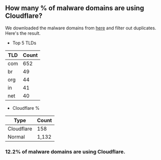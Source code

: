 ## How many % of malware domains are using Cloudflare?


We downloaded the malware domains from [here](https://urlhaus.abuse.ch) and filter out duplicates.
Here's the result.


[//]: # (start replacement)


- Top 5 TLDs

| TLD | Count |
| --- | --- |
| com | 652 |
| br | 49 |
| org | 44 |
| in | 41 |
| net | 40 |


- Cloudflare %

| Type | Count |
| --- | --- |
| Cloudflare | 158 |
| Normal | 1,132 |


### 12.2% of malware domains are using Cloudflare.